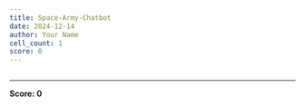 ```yaml
---
title: Space-Army-Chatbot
date: 2024-12-14
author: Your Name
cell_count: 1
score: 0
---
```


```python

```


---
**Score: 0**